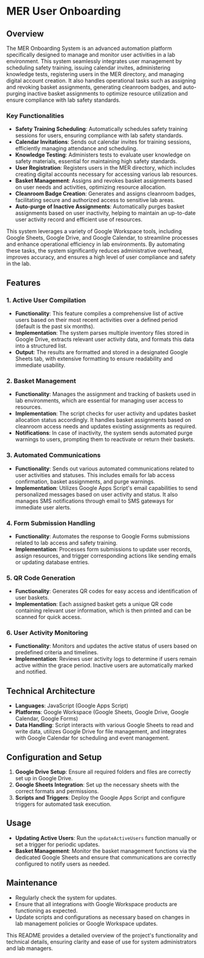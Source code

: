 # MER User Onboarding

## Overview

The MER Onboarding System is an advanced automation platform specifically designed to manage and monitor user activities in a lab environment. This system seamlessly integrates user management by scheduling safety training, issuing calendar invites, administering knowledge tests, registering users in the MER directory, and managing digital account creation. It also handles operational tasks such as assigning and revoking basket assignments, generating cleanroom badges, and auto-purging inactive basket assignments to optimize resource utilization and ensure compliance with lab safety standards.

### Key Functionalities

- **Safety Training Scheduling**: Automatically schedules safety training sessions for users, ensuring compliance with lab safety standards.
- **Calendar Invitations**: Sends out calendar invites for training sessions, efficiently managing attendance and scheduling.
- **Knowledge Testing**: Administers tests to evaluate user knowledge on safety materials, essential for maintaining high safety standards.
- **User Registration**: Registers users in the MER directory, which includes creating digital accounts necessary for accessing various lab resources.
- **Basket Management**: Assigns and revokes basket assignments based on user needs and activities, optimizing resource allocation.
- **Cleanroom Badge Creation**: Generates and assigns cleanroom badges, facilitating secure and authorized access to sensitive lab areas.
- **Auto-purge of Inactive Assignments**: Automatically purges basket assignments based on user inactivity, helping to maintain an up-to-date user activity record and efficient use of resources.

This system leverages a variety of Google Workspace tools, including Google Sheets, Google Drive, and Google Calendar, to streamline processes and enhance operational efficiency in lab environments. By automating these tasks, the system significantly reduces administrative overhead, improves accuracy, and ensures a high level of user compliance and safety in the lab.

## Features

### 1. Active User Compilation

- **Functionality**: This feature compiles a comprehensive list of active users based on their most recent activities over a defined period (default is the past six months).
- **Implementation**: The system parses multiple inventory files stored in Google Drive, extracts relevant user activity data, and formats this data into a structured list.
- **Output**: The results are formatted and stored in a designated Google Sheets tab, with extensive formatting to ensure readability and immediate usability.

### 2. Basket Management

- **Functionality**: Manages the assignment and tracking of baskets used in lab environments, which are essential for managing user access to resources.
- **Implementation**: The script checks for user activity and updates basket allocation status accordingly. It handles basket assignments based on cleanroom access needs and updates existing assignments as required.
- **Notifications**: In case of inactivity, the system sends automated purge warnings to users, prompting them to reactivate or return their baskets.

### 3. Automated Communications

- **Functionality**: Sends out various automated communications related to user activities and statuses. This includes emails for lab access confirmation, basket assignments, and purge warnings.
- **Implementation**: Utilizes Google Apps Script's email capabilities to send personalized messages based on user activity and status. It also manages SMS notifications through email to SMS gateways for immediate user alerts.

### 4. Form Submission Handling

- **Functionality**: Automates the response to Google Forms submissions related to lab access and safety training.
- **Implementation**: Processes form submissions to update user records, assign resources, and trigger corresponding actions like sending emails or updating database entries.

### 5. QR Code Generation

- **Functionality**: Generates QR codes for easy access and identification of user baskets.
- **Implementation**: Each assigned basket gets a unique QR code containing relevant user information, which is then printed and can be scanned for quick access.

### 6. User Activity Monitoring

- **Functionality**: Monitors and updates the active status of users based on predefined criteria and timelines.
- **Implementation**: Reviews user activity logs to determine if users remain active within the grace period. Inactive users are automatically marked and notified.

## Technical Architecture

- **Languages**: JavaScript (Google Apps Script)
- **Platforms**: Google Workspace (Google Sheets, Google Drive, Google Calendar, Google Forms)
- **Data Handling**: Script interacts with various Google Sheets to read and write data, utilizes Google Drive for file management, and integrates with Google Calendar for scheduling and event management.

## Configuration and Setup

1. **Google Drive Setup**: Ensure all required folders and files are correctly set up in Google Drive.
2. **Google Sheets Integration**: Set up the necessary sheets with the correct formats and permissions.
3. **Scripts and Triggers**: Deploy the Google Apps Script and configure triggers for automated task execution.

## Usage

- **Updating Active Users**: Run the `updateActiveUsers` function manually or set a trigger for periodic updates.
- **Basket Management**: Monitor the basket management functions via the dedicated Google Sheets and ensure that communications are correctly configured to notify users as needed.

## Maintenance

- Regularly check the system for updates.
- Ensure that all integrations with Google Workspace products are functioning as expected.
- Update scripts and configurations as necessary based on changes in lab management policies or Google Workspace updates.

This README provides a detailed overview of the project's functionality and technical details, ensuring clarity and ease of use for system administrators and lab managers.

